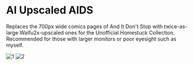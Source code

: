 # AI Upscaled AIDS
Replaces the 700px wide comics pages of And It Don't Stop with twice-as-large Waifu2x-upscaled ones for the Unofficial Homestuck Collection. Recommended for those with larger monitors or poor eyesight such as myself.

![1](https://user-images.githubusercontent.com/22488483/160521022-e14ca7ce-0db6-4eba-8f33-ab2eba1d53b8.png)
![2](https://user-images.githubusercontent.com/22488483/160521034-077ed48b-f2aa-4211-b2a1-4af3ed6a06cf.png)
